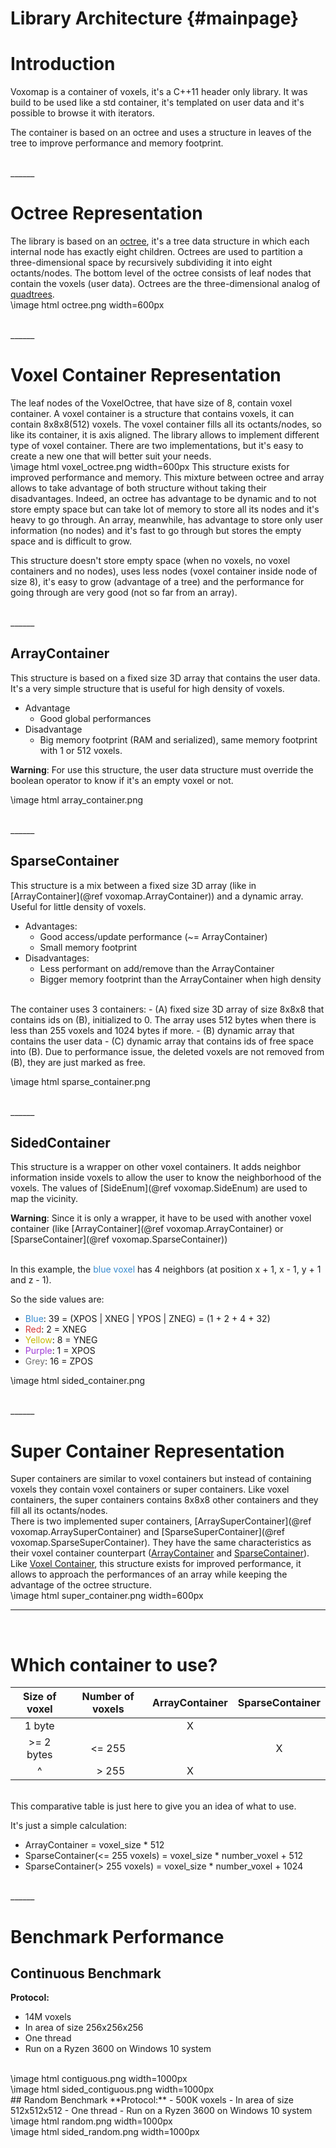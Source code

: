 # Library Architecture {#mainpage}
# Introduction
Voxomap is a container of voxels, it's a C++11 header only library. It was build to be used like a std container, it's templated on user data and it's possible to browse it with iterators.

The container is based on an octree and uses a structure in leaves of the tree to improve performance and memory footprint.

<br />
______
<br />

# Octree Representation
The library is based on an [octree](https://en.wikipedia.org/wiki/Octree), it's a tree data structure in which each internal node has exactly eight children.
Octrees are used to partition a three-dimensional space by recursively subdividing it into eight octants/nodes.
The bottom level of the octree consists of leaf nodes that contain the voxels (user data).
Octrees are the three-dimensional analog of [quadtrees](https://en.wikipedia.org/wiki/Quadtree).
<br />
\image html octree.png width=600px

<br />
______
<br />

# Voxel Container Representation
The leaf nodes of the VoxelOctree, that have size of 8, contain voxel container. A voxel container is a structure that contains voxels, it can contain 8x8x8(512) voxels. The voxel container fills all its octants/nodes, so like its container, it is axis aligned. The library allows to implement different type of voxel container. There are two implementations, but it's easy to create a new one that will better suit your needs.
<br />
\image html voxel_octree.png width=600px
This structure exists for improved performance and memory. This mixture between octree and array allows to take advantage of both structure without taking their disadvantages. Indeed, an octree has advantage to be dynamic and to not store empty space but can take lot of memory to store all its nodes and it's heavy to go through. An array, meanwhile, has advantage to store only user information (no nodes) and it's fast to go through but stores the empty space and is difficult to grow.

This structure doesn't store empty space (when no voxels, no voxel containers and no nodes), uses less nodes (voxel container inside node of size 8), it's easy to grow (advantage of a tree) and the performance for going through are very good (not so far from an array).

<br />
______
<br />

## ArrayContainer
This structure is based on a fixed size 3D array that contains the user data. It's a very simple structure that is useful for high density of voxels.
- Advantage
  - Good global performances
- Disadvantage
  - Big memory footprint (RAM and serialized), same memory footprint with 1 or 512 voxels.

**Warning**: For use this structure, the user data structure must override the boolean operator to know if it's an empty voxel or not.

\image html array_container.png

<br />
______
<br />

## SparseContainer
This structure is a mix between a fixed size 3D array (like in [ArrayContainer](@ref voxomap.ArrayContainer)) and a dynamic array. Useful for little density of voxels.
- Advantages:
  - Good access/update performance (~= ArrayContainer)
  - Small memory footprint
- Disadvantages:
  - Less performant on add/remove than the ArrayContainer
  - Bigger memory footprint than the ArrayContainer when high density

<br />
The container uses 3 containers:
- (A) fixed size 3D array of size 8x8x8 that contains ids on (B), initialized to 0. The array uses 512 bytes when there is less than 255 voxels and 1024 bytes if more.
- (B) dynamic array that contains the user data
- (C) dynamic array that contains ids of free space into (B). Due to performance issue, the deleted voxels are not removed from (B), they are just marked as free.
</div>

\image html sparse_container.png

<br />
______
<br />

## SidedContainer
This structure is a wrapper on other voxel containers. It adds neighbor information inside voxels to allow the user to know the neighborhood of the voxels.
The values of [SideEnum](@ref voxomap.SideEnum) are used to map the vicinity.

**Warning**:  Since it is only a wrapper, it have to be used with another voxel container (like [ArrayContainer](@ref voxomap.ArrayContainer) or [SparseContainer](@ref voxomap.SparseContainer))

<br />
In this example, the <span style="color: #388bcf;">blue voxel</span> has 4 neighbors (at position x + 1, x - 1, y + 1 and z - 1).

So the side values are:
- <span style="color: #388bcf;">Blue</span>: 39 = (XPOS | XNEG | YPOS | ZNEG) = (1 + 2 + 4 + 32)
- <span style="color: #d53939;">Red</span>: 2 = XNEG
- <span style="color: #c6ba03;">Yellow</span>: 8 = YNEG
- <span style="color: #9e3ad7;">Purple</span>: 1 = XPOS
- <span style="color: #6f6f6f;">Grey</span>: 16 = ZPOS

\image html sided_container.png

<br />
______
<br />

# Super Container Representation
Super containers are similar to voxel containers but instead of containing voxels they contain voxel containers or super containers. Like voxel containers, the super containers contains 8x8x8 other containers and they fill all its octants/nodes. <br />
There is two implemented super containers, [ArraySuperContainer](@ref voxomap.ArraySuperContainer) and [SparseSuperContainer](@ref voxomap.SparseSuperContainer). They have the same characteristics as their voxel container counterpart ([ArrayContainer](#autotoc_md3) and [SparseContainer](#autotoc_md4)).
<br />
Like [Voxel Container](#autotoc_md2), this structure exists for improved performance, it allows to approach the performances of an array while keeping the advantage of the octree structure.
<br />
\image html super_container.png width=600px
<br />
______
<br />

# Which container to use?
| Size of voxel | Number of voxels | ArrayContainer | SparseContainer |
| :-----------: | :--------------: | :------------: | :-------------: |
|    1 byte     |                  |        X       |                 |
|  >= 2 bytes   |     <= 255       |                |        X        |
| ^             |   &nbsp; > 255   |        X       |                 |

<br />
This comparative table is just here to give you an idea of what to use.

It's just a simple calculation:
- ArrayContainer = voxel_size * 512
- SparseContainer(<= 255 voxels) = voxel_size * number_voxel + 512
- SparseContainer(> 255 voxels) = voxel_size * number_voxel + 1024
<br />
______
<br />

# Benchmark Performance
## Continuous Benchmark
**Protocol:**
- 14M voxels
- In area of size 256x256x256
- One thread
- Run on a Ryzen 3600 on Windows 10 system
<br />
\image html contiguous.png width=1000px
<br />
\image html sided_contiguous.png width=1000px
<br />
## Random Benchmark
**Protocol:**
- 500K voxels
- In area of size 512x512x512
- One thread
- Run on a Ryzen 3600 on Windows 10 system
<br />
\image html random.png width=1000px
<br />
\image html sided_random.png width=1000px